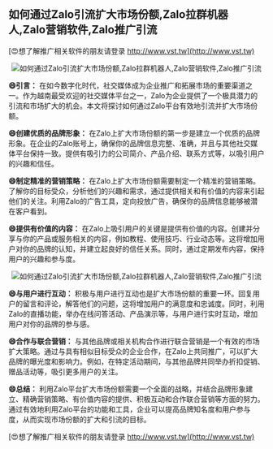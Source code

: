 ## **如何通过Zalo引流扩大市场份额,Zalo拉群机器人,Zalo营销软件,Zalo推广引流**

[😍想了解推广相关软件的朋友请登录 http://www.vst.tw](http://www.vst.tw)

 <center><img src="https://vst.tw/MP4/tuiguang/png/5.png" alt="如何通过Zalo引流扩大市场份额,Zalo拉群机器人,Zalo营销软件,Zalo推广引流"></center>

**😄引言：**
在如今数字化时代，社交媒体成为企业推广和拓展市场的重要渠道之一。作为越南最受欢迎的社交媒体平台之一，Zalo为企业提供了一个极具潜力的引流和市场扩大的机会。本文将探讨如何通过Zalo平台有效地引流并扩大市场份额。

**😄创建优质的品牌形象：**
在Zalo上扩大市场份额的第一步是建立一个优质的品牌形象。在企业的Zalo账号上，确保你的品牌信息完整、准确，并且与其他社交媒体平台保持一致。提供有吸引力的公司简介、产品介绍、联系方式等，以吸引用户的兴趣和信任。

**😄制定精准的营销策略：**
在Zalo上扩大市场份额需要制定一个精准的营销策略。了解你的目标受众，分析他们的兴趣和需求，通过提供相关和有价值的内容来引起他们的关注。利用Zalo的广告工具，定向投放广告，确保你的品牌信息能够被潜在客户看到。

**😄提供有价值的内容：**
在Zalo上吸引用户的关键是提供有价值的内容。创建并分享与你的产品或服务相关的内容，例如教程、使用技巧、行业动态等。这将增加用户对你的品牌的认知，并建立起良好的信任关系。同时，通过定期发布内容，保持用户的兴趣和参与度。

 <center><img src="https://vst.tw/MP4/tuiguang/png/2.png" alt="如何通过Zalo引流扩大市场份额,Zalo拉群机器人,Zalo营销软件,Zalo推广引流"></center>

**😄与用户进行互动：**
积极与用户进行互动也是扩大市场份额的重要一环。回复用户的留言和评论，解答他们的问题，这将增加用户的满意度和忠诚度。同时，利用Zalo的直播功能，举办在线问答活动、产品演示等，与用户进行实时互动，增加用户对你的品牌的参与感。

**😄合作与联合营销：**
与其他品牌或相关机构合作进行联合营销是一个有效的市场扩大策略。通过与具有相似目标受众的企业合作，在Zalo上共同推广，可以扩大品牌的曝光度和影响力。例如，在特定活动期间，与其他品牌共同举办折扣促销、赠品活动等，吸引更多用户的关注。

**😄总结：**
利用Zalo平台扩大市场份额需要一个全面的战略，并结合品牌形象建立、精确营销策略、有价值内容的提供、积极互动和合作联合营销等方面的努力。通过有效地利用Zalo平台的功能和工具，企业可以提高品牌知名度和用户参与度，从而实现市场份额的扩大和引流的目标。

[😍想了解推广相关软件的朋友请登录 http://www.vst.tw](http://www.vst.tw)



